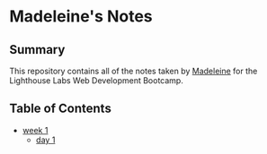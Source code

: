 # Madeleine's Notes
## Summary 

This repository contains all of the notes taken by [Madeleine](https://github.com/JoelCodes)
 for the Lighthouse Labs Web Development Bootcamp.

## Table of Contents
 * [week 1](/week_1)
   * [day 1](/week_1/day_1)